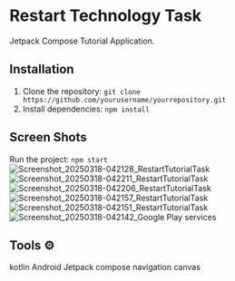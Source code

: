 # Restart Technology Task

Jetpack Compose Tutorial Application.

## Installation

1.  Clone the repository: `git clone https://github.com/yourusername/yourrepository.git`
2.  Install dependencies: `npm install`

## Screen Shots

Run the project: `npm start`
![Screenshot_20250318-042128_RestartTutorialTask](https://github.com/user-attachments/assets/5a10c4ea-77c8-4ab6-b7eb-7013938b8e2b)
![Screenshot_20250318-042211_RestartTutorialTask](https://github.com/user-attachments/assets/274204ab-a652-476d-945e-d80f3b97c3eb)
![Screenshot_20250318-042206_RestartTutorialTask](https://github.com/user-attachments/assets/e121028e-6057-4fab-ba6d-9d6763ce533c)
![Screenshot_20250318-042157_RestartTutorialTask](https://github.com/user-attachments/assets/9f9428df-c46f-49fc-85d0-43b9e6ca6aee)
![Screenshot_20250318-042151_RestartTutorialTask](https://github.com/user-attachments/assets/7342ecf8-8b45-4b63-8284-c3d077bf14fa)
![Screenshot_20250318-042142_Google Play services](https://github.com/user-attachments/assets/a8be310f-07d6-476f-8b07-f09c6f1ce4a8)

## Tools ⚙️
kotlin 
Android Jetpack compose 
navigation 
canvas 
